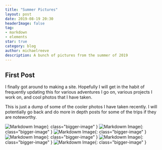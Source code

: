 ```yaml
---
title: "Summer Pictures"
layout: post
date: 2019-08-19 20:30
headerImage: false
tag:
- markdown
- elements
star: true
category: blog
author: michaelreeve
description: A bunch of pictures from the summer of 2019
---
```


## First Post
I finally got around to making a site. Hopefully I will get in the habit of frequently updating this for various adventures I go on, various projects I work on, and cool photos that I have taken.

This is just a dump of some of the cooler photos I have taken recently. I will potentially go back and do more in depth posts for some of the trips if they are noteworthy.

![Markdowm Image][1]{: class="bigger-image" }
![Markdowm Image][2]{: class="bigger-image" }
![Markdowm Image][3]{: class="bigger-image" }
![Markdowm Image][4]{: class="bigger-image" }
![Markdowm Image][5]{: class="bigger-image" }
![Markdowm Image][6]{: class="bigger-image" }

[1]: https://lh3.googleusercontent.com/H0MZa1Ml1s10RKRRYOG_0OC2E23LUKdOO3-Uc4OhiCkwZZenW2dQWyYeWfpavgfMACTPzSLC7inBNuoO8QAKwovDNUc1XNxQVbPiGZ3JQ8NSkr3UJ1Nz-OaazHBa1vnWOOAz3rOrXg=w2400
[2]: https://lh3.googleusercontent.com/Aru2jCNum-fwqRcctk1vHhVz2sMdsUhouYdUUqYkH3j3bvGFzyMnv8j4fkgsw8RAYhyaVJlr6h4cZKSu4w6laORdoMZuIrmXOvREjh36DdqplE-ZFgBGM5KVgGccL6_qop8XYWKBWQ=w2400
[3]: https://lh3.googleusercontent.com/BAZf5LqWxyxOZ8LNwnPOH2LhJhaYzOgmEtgelLhBty_M_GrBQx9s_nJqaj0AcTKK50Yl2mxvyzPXXAZ0ePzBYFUnZKNgRNo1EJ8CENOlrlCmruHEnynFYkhbdJh9YS549aY1CR5VlQ=w2400
[4]: https://lh3.googleusercontent.com/jXSCeunoki28-3sn5rtd15OsEz-8AsyKg-n4qJz2cbqgPU90z_PlqChUDMi8pI62Qck0c4I1LR10Qjzigs01yDiju9nZbNiDKCo63lJHTmHY_fm1yXxYmwkaHRBtXActoY_bXZrYdQ=w2400
[5]: https://lh3.googleusercontent.com/D7Cte1xmCancHwcWK3vkhwYQ5RU-mjsEUEK7NcA_gKMvQFAJrs5mIvFB-T0yFFCAJ1APUheurdyvdSup9169d0oyBFWHlkanRPMs_T2_b_18-DcNEYd7BESAz_Rer41-JxOnGiB_Cw=w2400
[6]: https://lh3.googleusercontent.com/12euCNVDx47-mJusXdYGXwTP0ZBiv_e9lI05bE_YsL-VCxOh24SIy0Gmu50KrEC5UKYPlNxOdLC5TvoBtAxmYP5fVUf6OlJJtrboEUu76yv3zI1x3TRUb-nl8FnP8RL5JMX1LH_NDQ=w2400
